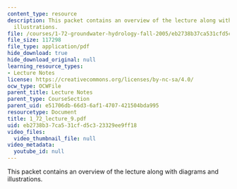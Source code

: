 ```yaml
---
content_type: resource
description: This packet contains an overview of the lecture along with diagrams and
  illustrations.
file: /courses/1-72-groundwater-hydrology-fall-2005/eb2738b37ca531cfd5c323329ee9ff18_1_72_lecture_9.pdf
file_size: 117298
file_type: application/pdf
hide_download: true
hide_download_original: null
learning_resource_types:
- Lecture Notes
license: https://creativecommons.org/licenses/by-nc-sa/4.0/
ocw_type: OCWFile
parent_title: Lecture Notes
parent_type: CourseSection
parent_uid: e51706db-66d3-6af1-4707-421504bda995
resourcetype: Document
title: 1_72_lecture_9.pdf
uid: eb2738b3-7ca5-31cf-d5c3-23329ee9ff18
video_files:
  video_thumbnail_file: null
video_metadata:
  youtube_id: null
---
```

This packet contains an overview of the lecture along with diagrams and illustrations.
